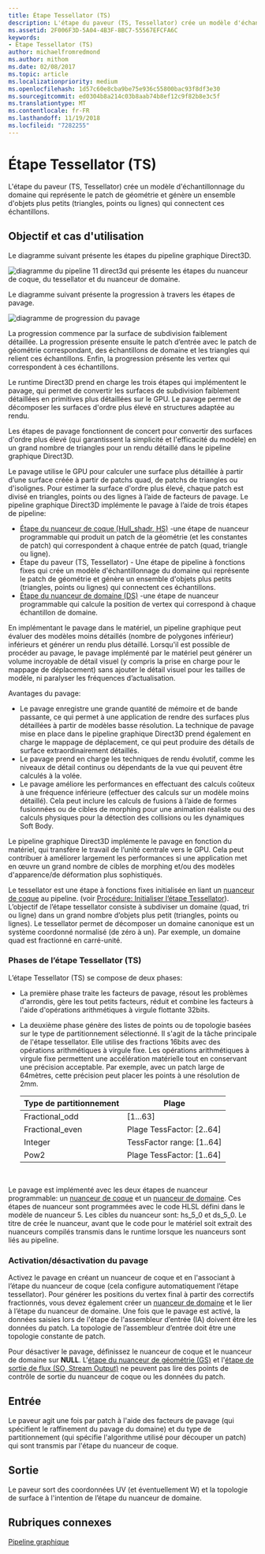 ```yaml
---
title: Étape Tessellator (TS)
description: L'étape du paveur (TS, Tessellator) crée un modèle d'échantillonnage du domaine qui représente le patch de géométrie et génère un ensemble d'objets plus petits (triangles, points ou lignes) qui connectent ces échantillons.
ms.assetid: 2F006F3D-5A04-4B3F-8BC7-55567EFCFA6C
keywords:
- Étape Tessellator (TS)
author: michaelfromredmond
ms.author: mithom
ms.date: 02/08/2017
ms.topic: article
ms.localizationpriority: medium
ms.openlocfilehash: 1d57c60e8cba9be75e936c55800bac93f8df3e30
ms.sourcegitcommit: ed0304b8a214c03b8aab74b8ef12c9f82b8e3c5f
ms.translationtype: MT
ms.contentlocale: fr-FR
ms.lasthandoff: 11/19/2018
ms.locfileid: "7282255"
---
```

# <a name="tessellator-ts-stage"></a>Étape Tessellator (TS)


L'étape du paveur (TS, Tessellator) crée un modèle d'échantillonnage du domaine qui représente le patch de géométrie et génère un ensemble d'objets plus petits (triangles, points ou lignes) qui connectent ces échantillons.

## <a name="span-idpurposeandusesspanspan-idpurposeandusesspanspan-idpurposeandusesspanpurpose-and-uses"></a><span id="Purpose_and_uses"></span><span id="purpose_and_uses"></span><span id="PURPOSE_AND_USES"></span>Objectif et cas d'utilisation


Le diagramme suivant présente les étapes du pipeline graphique Direct3D.

![diagramme du pipeline 11 direct3d qui présente les étapes du nuanceur de coque, du tessellator et du nuanceur de domaine.](images/d3d11-pipeline-stages-tessellation.png)

Le diagramme suivant présente la progression à travers les étapes de pavage.

![diagramme de progression du pavage](images/tess-prog.png)

La progression commence par la surface de subdivision faiblement détaillée. La progression présente ensuite le patch d’entrée avec le patch de géométrie correspondant, des échantillons de domaine et les triangles qui relient ces échantillons. Enfin, la progression présente les vertex qui correspondent à ces échantillons.

Le runtime Direct3D prend en charge les trois étapes qui implémentent le pavage, qui permet de convertir les surfaces de subdivision faiblement détaillées en primitives plus détaillées sur le GPU. Le pavage permet de décomposer les surfaces d'ordre plus élevé en structures adaptée au rendu.

Les étapes de pavage fonctionnent de concert pour convertir des surfaces d'ordre plus élevé (qui garantissent la simplicité et l'efficacité du modèle) en un grand nombre de triangles pour un rendu détaillé dans le pipeline graphique Direct3D.

Le pavage utilise le GPU pour calculer une surface plus détaillée à partir d’une surface créée à partir de patchs quad, de patchs de triangles ou d'isolignes. Pour estimer la surface d'ordre plus élevé, chaque patch est divisé en triangles, points ou des lignes à l’aide de facteurs de pavage. Le pipeline graphique Direct3D implémente le pavage à l’aide de trois étapes de pipeline:

-   [Étape du nuanceur de coque (Hull_shadr, HS)](hull-shader-stage--hs-.md) -une étape de nuanceur programmable qui produit un patch de la géométrie (et les constantes de patch) qui correspondent à chaque entrée de patch (quad, triangle ou ligne).
-   Étape du paveur (TS, Tessellator) - Une étape de pipeline à fonctions fixes qui crée un modèle d'échantillonnage du domaine qui représente le patch de géométrie et génère un ensemble d'objets plus petits (triangles, points ou lignes) qui connectent ces échantillons.
-   [Étape du nuanceur de domaine (DS)](domain-shader-stage--ds-.md) -une étape de nuanceur programmable qui calcule la position de vertex qui correspond à chaque échantillon de domaine.

En implémentant le pavage dans le matériel, un pipeline graphique peut évaluer des modèles moins détaillés (nombre de polygones inférieur) inférieurs et générer un rendu plus détaillé. Lorsqu'il est possible de procéder au pavage, le pavage implémenté par le matériel peut générer un volume incroyable de détail visuel (y compris la prise en charge pour le mappage de déplacement) sans ajouter le détail visuel pour les tailles de modèle, ni paralyser les fréquences d’actualisation.

Avantages du pavage:

-   Le pavage enregistre une grande quantité de mémoire et de bande passante, ce qui permet à une application de rendre des surfaces plus détaillées à partir de modèles basse résolution. La technique de pavage mise en place dans le pipeline graphique Direct3D prend également en charge le mappage de déplacement, ce qui peut produire des détails de surface extraordinairement détaillés.
-   Le pavage prend en charge les techniques de rendu évolutif, comme les niveaux de détail continus ou dépendants de la vue qui peuvent être calculés à la volée.
-   Le pavage améliore les performances en effectuant des calculs coûteux à une fréquence inférieure (effectuer des calculs sur un modèle moins détaillé). Cela peut inclure les calculs de fusions à l’aide de formes fusionnées ou de cibles de morphing pour une animation réaliste ou des calculs physiques pour la détection des collisions ou les dynamiques Soft Body.

Le pipeline graphique Direct3D implémente le pavage en fonction du matériel, qui transfère le travail de l’unité centrale vers le GPU. Cela peut contribuer à améliorer largement les performances si une application met en œuvre un grand nombre de cibles de morphing et/ou des modèles d'apparence/de déformation plus sophistiqués.

Le tessellator est une étape à fonctions fixes initialisée en liant un [nuanceur de coque](hull-shader-stage--hs-.md) au pipeline. (voir [Procédure: Initialiser l’étape Tessellator](https://msdn.microsoft.com/library/windows/desktop/ff476341)). L’objectif de l’étape tessellator consiste à subdiviser un domaine (quad, tri ou ligne) dans un grand nombre d’objets plus petit (triangles, points ou lignes). Le tessellator permet de décomposer un domaine canonique est un système coordonné normalisé (de zéro à un). Par exemple, un domaine quad est fractionné en carré-unité.

### <a name="span-idphasesinthetessellatortsstagespanspan-idphasesinthetessellatortsstagespanspan-idphasesinthetessellatortsstagespanphases-in-the-tessellator-ts-stage"></a><span id="Phases_in_the_Tessellator__TS__stage"></span><span id="phases_in_the_tessellator__ts__stage"></span><span id="PHASES_IN_THE_TESSELLATOR__TS__STAGE"></span>Phases de l’étape Tessellator (TS)

L’étape Tessellator (TS) se compose de deux phases:

-   La première phase traite les facteurs de pavage, résout les problèmes d'arrondis, gère les tout petits facteurs, réduit et combine les facteurs à l'aide d'opérations arithmétiques à virgule flottante 32bits.
-   La deuxième phase génère des listes de points ou de topologie basées sur le type de partitionnement sélectionné. Il s'agit de la tâche principale de l'étape tessellator. Elle utilise des fractions 16bits avec des opérations arithmétiques à virgule fixe. Les opérations arithmétiques à virgule fixe permettent une accélération matérielle tout en conservant une précision acceptable. Par exemple, avec un patch large de 64mètres, cette précision peut placer les points à une résolution de 2mm.

    | Type de partitionnement | Plage                       |
    |----------------------|-----------------------------|
    | Fractional\_odd      | \[1...63\]                  |
    | Fractional\_even     | Plage TessFactor: \[2..64\] |
    | Integer              | TessFactor range: \[1..64\] |
    | Pow2                 | Plage TessFactor: \[1..64\] |

     

Le pavage est implémenté avec les deux étapes de nuanceur programmable: un [nuanceur de coque](hull-shader-stage--hs-.md) et un [nuanceur de domaine](domain-shader-stage--ds-.md). Ces étapes de nuanceur sont programmées avec le code HLSL défini dans le modèle de nuanceur 5. Les cibles du nuanceur sont: hs\_5\_0 et ds\_5\_0. Le titre de crée le nuanceur, avant que le code pour le matériel soit extrait des nuanceurs compilés transmis dans le runtime lorsque les nuanceurs sont liés au pipeline.

### <a name="span-idenablingdisablingtessellationspanspan-idenablingdisablingtessellationspanspan-idenablingdisablingtessellationspanenablingdisabling-tessellation"></a><span id="Enabling_disabling_tessellation"></span><span id="enabling_disabling_tessellation"></span><span id="ENABLING_DISABLING_TESSELLATION"></span>Activation/désactivation du pavage

Activez le pavage en créant un nuanceur de coque et en l'associant à l’étape du nuanceur de coque (cela configure automatiquement l’étape tessellator). Pour générer les positions du vertex final à partir des correctifs fractionnés, vous devez également créer un [nuanceur de domaine](domain-shader-stage--ds-.md) et le lier à l’étape du nuanceur de domaine. Une fois que le pavage est activé, la données saisies lors de l'étape de l'assembleur d’entrée (IA) doivent être les données du patch. La topologie de l’assembleur d’entrée doit être une topologie constante de patch.

Pour désactiver le pavage, définissez le nuanceur de coque et le nuanceur de domaine sur **NULL**. L'[étape du nuanceur de géométrie (GS)](geometry-shader-stage--gs-.md) et l'[étape de sortie de flux (SO, Stream Output)](stream-output-stage--so-.md) ne peuvent pas lire des points de contrôle de sortie du nuanceur de coque ou les données du patch.

## <a name="span-idinputspanspan-idinputspanspan-idinputspaninput"></a><span id="Input"></span><span id="input"></span><span id="INPUT"></span>Entrée


Le paveur agit une fois par patch à l'aide des facteurs de pavage (qui spécifient le raffinement du pavage du domaine) et du type de partitionnement (qui spécifie l'algorithme utilisé pour découper un patch) qui sont transmis par l'étape du nuanceur de coque.

## <a name="span-idoutputspanspan-idoutputspanspan-idoutputspanoutput"></a><span id="Output"></span><span id="output"></span><span id="OUTPUT"></span>Sortie


Le paveur sort des coordonnées UV (et éventuellement W) et la topologie de surface à l'intention de l’étape du nuanceur de domaine.

## <a name="span-idrelated-topicsspanrelated-topics"></a><span id="related-topics"></span>Rubriques connexes


[Pipeline graphique](graphics-pipeline.md)

 

 




